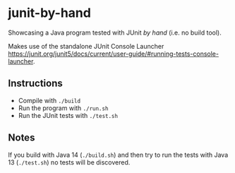 # junit-by-hand

Showcasing a Java program tested with JUnit *by hand* (i.e. no build tool).

Makes use of the standalone JUnit Console Launcher <https://junit.org/junit5/docs/current/user-guide/#running-tests-console-launcher>.

## Instructions

* Compile with `./build`
* Run the program with `./run.sh`
* Run the JUnit tests with `./test.sh`

## Notes

If you build with Java 14 (`./build.sh`) and then try to run the tests with Java 13 (`./test.sh`) no tests will be
discovered.